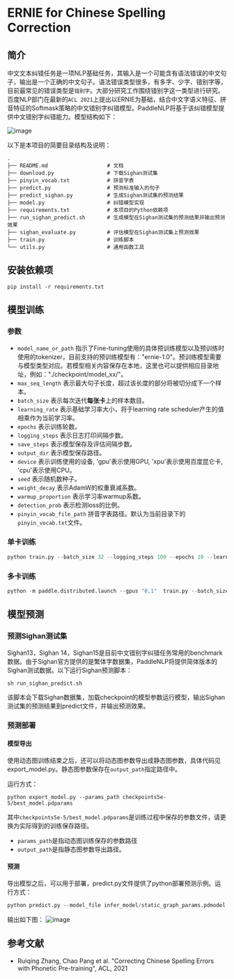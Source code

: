 # ERNIE for Chinese Spelling Correction

## 简介

中文文本纠错任务是一项NLP基础任务，其输入是一个可能含有语法错误的中文句子，输出是一个正确的中文句子。语法错误类型很多，有多字、少字、错别字等，目前最常见的错误类型是`错别字`。大部分研究工作围绕错别字这一类型进行研究。百度NLP部门在最新的`ACL 2021`上提出以ERNIE为基础，结合中文字语义特征、拼音特征的Softmask策略的中文错别字纠错模型。PaddleNLP将基于该纠错模型提供中文错别字纠错能力。模型结构如下：

![image](https://user-images.githubusercontent.com/10826371/131974040-fc84ec04-566f-4310-9839-862bfb27172e.png)

以下是本项目的简要目录结构及说明：

```text
.
├── README.md                   # 文档
├── download.py                 # 下载Sighan测试集
├── pinyin_vocab.txt            # 拼音字表
├── predict.py                  # 预测标准输入的句子
├── predict_sighan.py           # 生成Sighan测试集的预测结果
├── model.py                    # 纠错模型实现
├── requirements.txt            # 本项目的Python依赖项
├── run_sighan_predict.sh       # 生成模型在Sighan测试集的预测结果并输出预测效果
├── sighan_evaluate.py          # 评估模型在Sighan测试集上预测效果
├── train.py                    # 训练脚本
└── utils.py                    # 通用函数工具
```

## 安装依赖项
```
pip install -r requirements.txt
```

## 模型训练

### 参数
- `model_name_or_path` 指示了Fine-tuning使用的具体预训练模型以及预训练时使用的tokenizer，目前支持的预训练模型有："ernie-1.0"。预训练模型需要与模型类型对应。若模型相关内容保存在本地，这里也可以提供相应目录地址，例如："./checkpoint/model_xx/"。
- `max_seq_length` 表示最大句子长度，超过该长度的部分将被切分成下一个样本。
- `batch_size` 表示每次迭代**每张卡**上的样本数目。
- `learning_rate` 表示基础学习率大小，将于learning rate scheduler产生的值相乘作为当前学习率。
- `epochs` 表示训练轮数。
- `logging_steps` 表示日志打印间隔步数。
- `save_steps` 表示模型保存及评估间隔步数。
- `output_dir` 表示模型保存路径。
- `device` 表示训练使用的设备, 'gpu'表示使用GPU, 'xpu'表示使用百度昆仑卡, 'cpu'表示使用CPU。
- `seed` 表示随机数种子。
- `weight_decay` 表示AdamW的权重衰减系数。
- `warmup_proportion` 表示学习率warmup系数。
- `detection_prob` 表示检测loss的比例。
- `pinyin_vocab_file_path` 拼音字表路径。默认为当前目录下的`pinyin_vocab.txt`文件。

### 单卡训练

```python
python train.py --batch_size 32 --logging_steps 100 --epochs 10 --learning_rate 5e-5 --model_name_or_path ernie-1.0 --output_dir checkpoints5e-5
```

### 多卡训练

```python
python -m paddle.distributed.launch --gpus "0,1"  train.py --batch_size 32 --logging_steps 100 --epochs 10 --learning_rate 5e-5 --model_name_or_path ernie-1.0 --output_dir checkpoints5e-5
```

## 模型预测

### 预测Sighan测试集

Sighan13，Sighan 14，Sighan15是目前中文错别字纠错任务常用的benchmark数据。由于Sighan官方提供的是繁体字数据集，PaddleNLP将提供简体版本的Sighan测试数据。以下运行Sighan预测脚本：

```shell
sh run_sighan_predict.sh
```

该脚本会下载Sighan数据集，加载checkpoint的模型参数运行模型，输出Sighan测试集的预测结果到predict文件，并输出预测效果。

### 预测部署

#### 模型导出

使用动态图训练结束之后，还可以将动态图参数导出成静态图参数，具体代码见export_model.py。静态图参数保存在`output_path`指定路径中。

运行方式：

```shell
python export_model.py --params_path checkpoints5e-5/best_model.pdparams
```

其中`checkpoints5e-5/best_model.pdparams`是训练过程中保存的参数文件，请更换为实际得到的训练保存路径。

* `params_path`是指动态图训练保存的参数路径
* `output_path`是指静态图参数导出路径。

#### 预测

导出模型之后，可以用于部署，predict.py文件提供了python部署预测示例。运行方式：

```python
python predict.py --model_file infer_model/static_graph_params.pdmodel --params_file infer_model/static_graph_params.pdiparams
```

输出如下图：
![image](https://user-images.githubusercontent.com/10826371/132180831-03b35b03-9eff-4abc-80c3-b43233edfc02.png)


## 参考文献
* Ruiqing Zhang, Chao Pang et al. "Correcting Chinese Spelling Errors with Phonetic Pre-training", ACL, 2021
